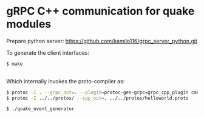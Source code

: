 # gRPC C++ communication for quake modules 


Prepare python server:
https://github.com/kamilo116/grpc_server_python.git



To generate the client interfaces:

```sh
$ make 
 
```
Which internally invokes the proto-compiler as:

```sh
$ protoc -I . --grpc_out=. --plugin=protoc-gen-grpc=grpc_cpp_plugin canal_data.proto
$ protoc -I ../../protos/ --cpp_out=. ../../protos/helloworld.proto
```


```sh
$ ./quake_event_generator
 

```
